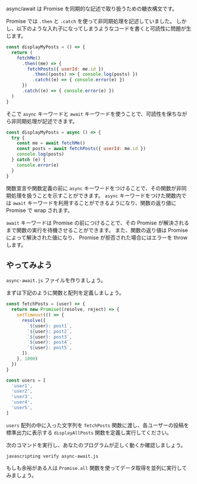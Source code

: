 async/await は Promise を同期的な記述で取り扱うための糖衣構文です。

Promise では `.then` と `.catch` を使って非同期処理を記述していました。
しかし、以下のような入れ子になってしまうようなコードを書くと可読性に問題が生じます。

```js
const displayMyPosts = () => {
  return (
    fetchMe()
      .then((me) => {
        fetchPosts({ userId: me.id })
          .then((posts) => { console.log(posts) })
          .catch((e) => { console.error(e) })
      })
      .catch((e) => { console.error(e) })
  )
}
```

そこで `async` キーワードと `await` キーワードを使うことで、可読性を保ちながら非同期処理が記述できます。

```js
const displayMyPosts = async () => {
  try {
    const me = await fetchMe()
    const posts = await fetchPosts({ userId: me.id })
    console.log(posts)
  } catch (e) {
    console.error(e)
  }
}
```

関数宣言や関数定義の前に `async` キーワードをつけることで、その関数が非同期処理を扱うことを示すことができます。
`async` キーワードをつけた関数内では `await` キーワードを利用することができるようになり、関数の返り値に Promise で wrap されます。

`await` キーワードは Promise の前につけることで、その Promise が解決されるまで関数の実行を待機させることができます。
また、関数の返り値は Promise によって解決された値になり、 Promise が拒否された場合にはエラーを throw します。

## やってみよう

`async-await.js` ファイルを作りましょう。

まずは下記のように関数と配列を定義しましょう。

```js
const fetchPosts = (user) => {
  return new Promise((resolve, reject) => {
    setTimeout(() => {
      resolve([
        `${user}: post1`,
        `${user}: post2`,
        `${user}: post3`,
        `${user}: post4`,
        `${user}: post5`,
      ])
    }, 1000)
  })
}

const users = [
  'user1',
  'user2',
  'user3',
  'user4',
  'user5',
]
```

`users` 配列の中に入った文字列を `fetchPosts` 関数に渡し、各ユーザーの投稿を標準出力に表示する `displayAllPosts` 関数を定義し実行してください。

次のコマンドを実行し、あなたのプログラムが正しく動くか確認しましょう。

`javascripting verify async-await.js`

もしも余裕がある人は `Promise.all` 関数を使ってデータ取得を並列に実行してみましょう。
